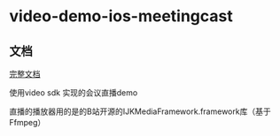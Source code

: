 # video-demo-ios-meetingcast

## 文档

[完整文档](https://docs.wilddog.com/guide/video/ios/conference.html#视频会议直播)

使用video sdk 实现的会议直播demo

直播的播放器用的是的B站开源的IJKMediaFramework.framework库（基于Ffmpeg）
